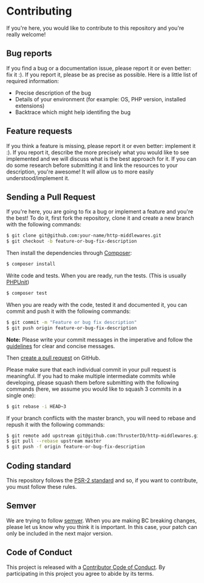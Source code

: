 # Contributing

If you're here, you would like to contribute to this repository and you're really welcome!


## Bug reports

If you find a bug or a documentation issue, please report it or even better: fix it :). If you report it,
please be as precise as possible. Here is a little list of required information:

 - Precise description of the bug
 - Details of your environment (for example: OS, PHP version, installed extensions)
 - Backtrace which might help identifing the bug


## Feature requests

If you think a feature is missing, please report it or even better: implement it :). If you report it, describe the more
precisely what you would like to see implemented and we will discuss what is the best approach for it. If you can do
some research before submitting it and link the resources to your description, you're awesome! It will allow us to more
easily understood/implement it.


## Sending a Pull Request

If you're here, you are going to fix a bug or implement a feature and you're the best!
To do it, first fork the repository, clone it and create a new branch with the following commands:

``` bash
$ git clone git@github.com:your-name/http-middlewares.git
$ git checkout -b feature-or-bug-fix-description
```

Then install the dependencies through [Composer](https://getcomposer.org/):

``` bash
$ composer install
```

Write code and tests. When you are ready, run the tests.
(This is usually [PHPUnit](http://phpunit.de/))

``` bash
$ composer test
```

When you are ready with the code, tested it and documented it, you can commit and push it with the following commands:

``` bash
$ git commit -m "Feature or bug fix description"
$ git push origin feature-or-bug-fix-description
```

**Note:** Please write your commit messages in the imperative and follow the
[guidelines](http://tbaggery.com/2008/04/19/a-note-about-git-commit-messages.html) for clear and concise messages.

Then [create a pull request](https://help.github.com/articles/creating-a-pull-request/) on GitHub.

Please make sure that each individual commit in your pull request is meaningful.
If you had to make multiple intermediate commits while developing,
please squash them before submitting with the following commands
(here, we assume you would like to squash 3 commits in a single one):

``` bash
$ git rebase -i HEAD~3
```

If your branch conflicts with the master branch, you will need to rebase and repush it with the following commands:

``` bash
$ git remote add upstream git@github.com:ThrusterIO/http-middlewares.git
$ git pull --rebase upstream master
$ git push -f origin feature-or-bug-fix-description
```


## Coding standard

This repository follows the [PSR-2 standard](http://www.php-fig.org/psr/psr-2/) and so, if you want to contribute,
you must follow these rules.


## Semver

We are trying to follow [semver](http://semver.org/). When you are making BC breaking changes,
please let us know why you think it is important.
In this case, your patch can only be included in the next major version.


## Code of Conduct

This project is released with a [Contributor Code of Conduct](CONDUCT.md).
By participating in this project you agree to abide by its terms.
